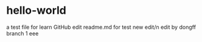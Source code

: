 # hello-world
 a test file for learn GitHub
 edit readme.md for test
 new edit/n
 edit by dongff branch
 1
eee
